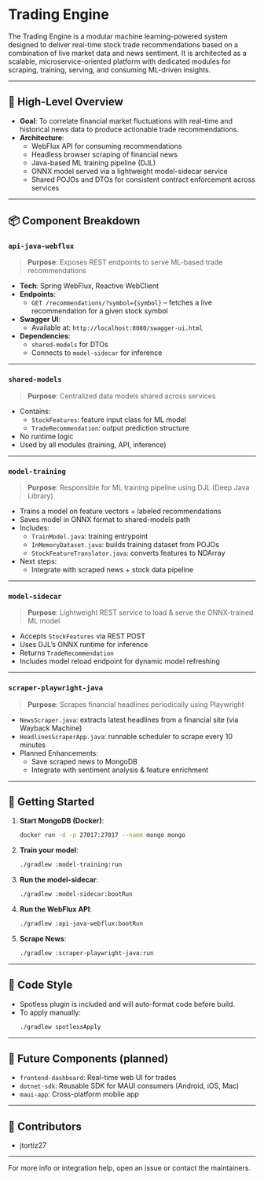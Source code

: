 # Trading Engine

The Trading Engine is a modular machine learning-powered system designed to deliver real-time stock trade recommendations based on a combination of live market data and news sentiment. It is architected as a scalable, microservice-oriented platform with dedicated modules for scraping, training, serving, and consuming ML-driven insights.

---

## 🧠 High-Level Overview

- **Goal**: To correlate financial market fluctuations with real-time and historical news data to produce actionable trade recommendations.
- **Architecture**:
    - WebFlux API for consuming recommendations
    - Headless browser scraping of financial news
    - Java-based ML training pipeline (DJL)
    - ONNX model served via a lightweight model-sidecar service
    - Shared POJOs and DTOs for consistent contract enforcement across services

---

## 📦 Component Breakdown

### `api-java-webflux`
> **Purpose**: Exposes REST endpoints to serve ML-based trade recommendations

- **Tech**: Spring WebFlux, Reactive WebClient
- **Endpoints**:
    - `GET /recommendations/?symbol={symbol}` – fetches a live recommendation for a given stock symbol
- **Swagger UI**:
    - Available at: `http://localhost:8080/swagger-ui.html`
- **Dependencies**:
    - `shared-models` for DTOs
    - Connects to `model-sidecar` for inference

---

### `shared-models`
> **Purpose**: Centralized data models shared across services

- Contains:
    - `StockFeatures`: feature input class for ML model
    - `TradeRecommendation`: output prediction structure
- No runtime logic
- Used by all modules (training, API, inference)

---

### `model-training`
> **Purpose**: Responsible for ML training pipeline using DJL (Deep Java Library)

- Trains a model on feature vectors + labeled recommendations
- Saves model in ONNX format to shared-models path
- Includes:
    - `TrainModel.java`: training entrypoint
    - `InMemoryDataset.java`: builds training dataset from POJOs
    - `StockFeatureTranslator.java`: converts features to NDArray
- Next steps:
    - Integrate with scraped news + stock data pipeline

---

### `model-sidecar`
> **Purpose**: Lightweight REST service to load & serve the ONNX-trained ML model

- Accepts `StockFeatures` via REST POST
- Uses DJL’s ONNX runtime for inference
- Returns `TradeRecommendation`
- Includes model reload endpoint for dynamic model refreshing

---

### `scraper-playwright-java`
> **Purpose**: Scrapes financial headlines periodically using Playwright

- `NewsScraper.java`: extracts latest headlines from a financial site (via Wayback Machine)
- `HeadlinesScraperApp.java`: runnable scheduler to scrape every 10 minutes
- Planned Enhancements:
    - Save scraped news to MongoDB
    - Integrate with sentiment analysis & feature enrichment

---

## 🚀 Getting Started

1. **Start MongoDB (Docker)**:
   ```bash
   docker run -d -p 27017:27017 --name mongo mongo
   ```
2. **Train your model**:
   ```bash
   ./gradlew :model-training:run
   ```
3. **Run the model-sidecar**:
   ```bash
   ./gradlew :model-sidecar:bootRun
   ```
4. **Run the WebFlux API**:
   ```bash
   ./gradlew :api-java-webflux:bootRun
   ```
5. **Scrape News**:
   ```bash
   ./gradlew :scraper-playwright-java:run
   ```

---

## 🧼 Code Style
- Spotless plugin is included and will auto-format code before build.
- To apply manually:
  ```bash
  ./gradlew spotlessApply
  ```

---

## 📂 Future Components (planned)
- `frontend-dashboard`: Real-time web UI for trades
- `dotnet-sdk`: Reusable SDK for MAUI consumers (Android, iOS, Mac)
- `maui-app`: Cross-platform mobile app

---

## 🧠 Contributors
 - jtortiz27
---

For more info or integration help, open an issue or contact the maintainers.
